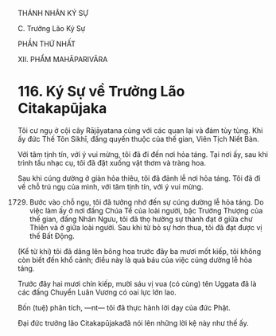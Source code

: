 THÁNH NHÂN KÝ SỰ

C. Trưởng Lão Ký Sự

PHẦN THỨ NHẤT

XII. PHẨM MAHĀPARIVĀRA

# 116. Ký Sự về Trưởng Lão Citakapūjaka

Tôi cư ngụ ở cội cây Rājāyatana cùng với các quan lại và đám tùy tùng. Khi ấy đức Thế Tôn Sikhī, đấng quyến thuộc của thế gian, Viên Tịch Niết Bàn.

Với tâm tịnh tín, với ý vui mừng, tôi đã đi đến nơi hỏa táng. Tại nơi ấy, sau khi trình tấu nhạc cụ, tôi đã đặt xuống vật thơm và tràng hoa.

Sau khi cúng dường ở giàn hỏa thiêu, tôi đã đảnh lễ nơi hỏa táng. Tôi đã đi về chỗ trú ngụ của mình, với tâm tịnh tín, với ý vui mừng.

1729. Bước vào chỗ ngụ, tôi đã tưởng nhớ đến sự cúng dường lễ hỏa táng. Do việc làm ấy ở nơi đấng Chúa Tể của loài người, bậc Trưởng Thượng của thế gian, đấng Nhân Ngưu, tôi đã thọ hưởng sự thành đạt ở giữa chư Thiên và ở giữa loài người. Sau khi từ bỏ sự hơn thua, tôi đã đạt được vị thế Bất Động.

(Kể từ khi) tôi đã dâng lên bông hoa trước đây ba mươi mốt kiếp, tôi không còn biết đến khổ cảnh; điều này là quả báu của việc cúng dường lễ hỏa táng.

Trước đây hai mươi chín kiếp, mười sáu vị vua (có cùng) tên Uggata đã là các đấng Chuyển Luân Vương có oai lực lớn lao.

Bốn (tuệ) phân tích, ―nt― tôi đã thực hành lời dạy của đức Phật.

Đại đức trưởng lão Citakapūjakađã nói lên những lời kệ này như thế ấy.

